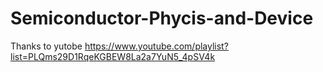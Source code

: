 # Semiconductor-Phycis-and-Device
Thanks to yutobe https://www.youtube.com/playlist?list=PLQms29D1RqeKGBEW8La2a7YuN5_4pSV4k
